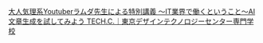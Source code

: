 [大人気理系Youtuberラムダ先生による特別講義 ～IT業界で働くということ～AI文章生成を試してみよう   TECH.C.｜東京デザインテクノロジーセンター専門学校](https://qi.tc/qi/111237)